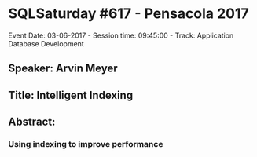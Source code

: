 # SQLSaturday #617 - Pensacola 2017
Event Date: 03-06-2017 - Session time: 09:45:00 - Track: Application  Database Development
## Speaker: Arvin Meyer
## Title: Intelligent Indexing
## Abstract:
### Using indexing to improve performance

